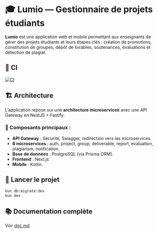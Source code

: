 # 🎓 Lumio — Gestionnaire de projets étudiants

**Lumio** est une application web et mobile permettant aux enseignants de gérer des projets étudiants et leurs étapes clés : création de promotions, constitution de groupes, dépôt de livrables, soutenances, évaluations et détection de plagiat.

## 🤖 CI
[![CI](https://github.com/NVA-TheBeginning/lumio/actions/workflows/ci.yaml/badge.svg)](https://github.com/NVA-TheBeginning/lumio/actions/workflows/ci.yaml)
## 🏗️ Architecture

L’application repose sur une **architecture microservices** avec une API Gateway en NestJS + Fastify.

### 🧱 Composants principaux :
- **API Gateway** : Sécurité, Swagger, redirection vers les microservices.
- **8 microservices** : auth, project, group, deliverable, report, evaluation, plagiarism, notification.
- **Base de données** : PostgreSQL (via Prisma ORM).
- **Frontend** : Next.js
- **Mobile** : Kotlin.

## 🚀 Lancer le projet

```bash
bun db:migrate:dev
bun dev
```

## 📚 Documentation complète

Voir [doc.md](docs/doc.md)